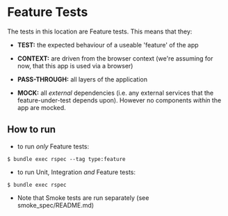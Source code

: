 
# Feature Tests

The tests in this location are Feature tests. This means that they:

* **TEST:** the expected behaviour of a useable 'feature' of the app

* **CONTEXT:** are driven from the browser context (we're assuming for now, that this app is used via a browser)

* **PASS-THROUGH:** all layers of the application

* **MOCK:** all *external* dependencies (i.e. any external services that the feature-under-test depends upon). However no components *within* the app are mocked.

## How to run

* to run *only* Feature tests:

```
$ bundle exec rspec --tag type:feature
```

* to run Unit, Integration *and* Feature tests:

```
$ bundle exec rspec
```

* Note that Smoke tests are run separately (see smoke_spec/README.md)
